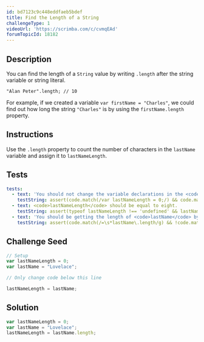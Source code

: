 ```yaml
---
id: bd7123c9c448eddfaeb5bdef
title: Find the Length of a String
challengeType: 1
videoUrl: 'https://scrimba.com/c/cvmqEAd'
forumTopicId: 18182
---
```


## Description

<section id='description'>

You can find the length of a `String` value by writing `.length` after the string variable or string literal.

`"Alan Peter".length; // 10`

For example, if we created a variable `var firstName = "Charles"`, we could find out how long the string `"Charles"` is by using the `firstName.length` property.

</section>

## Instructions

<section id='instructions'>

Use the `.length` property to count the number of characters in the `lastName` variable and assign it to `lastNameLength`.

</section>

## Tests

<section id='tests'>

```yml
tests:
  - text: 'You should not change the variable declarations in the <code>// Setup</code> section.'
    testString: assert(code.match(/var lastNameLength = 0;/) && code.match(/var lastName = "Lovelace";/));   
  - text: <code>lastNameLength</code> should be equal to eight.
    testString: assert(typeof lastNameLength !== 'undefined' && lastNameLength === 8); 
  - text: 'You should be getting the length of <code>lastName</code> by using <code>.length</code> like this: <code>lastName.length</code>.'
    testString: assert(code.match(/=\s*lastName\.length/g) && !code.match(/lastName\s*=\s*8/));

```

</section>

## Challenge Seed

<section id='challengeSeed'>

<div id='js-seed'>

```js
// Setup
var lastNameLength = 0;
var lastName = "Lovelace";

// Only change code below this line

lastNameLength = lastName;


```

</div>

</section>

## Solution

<section id='solution'>

```js
var lastNameLength = 0;
var lastName = "Lovelace";
lastNameLength = lastName.length;
```

</section>
